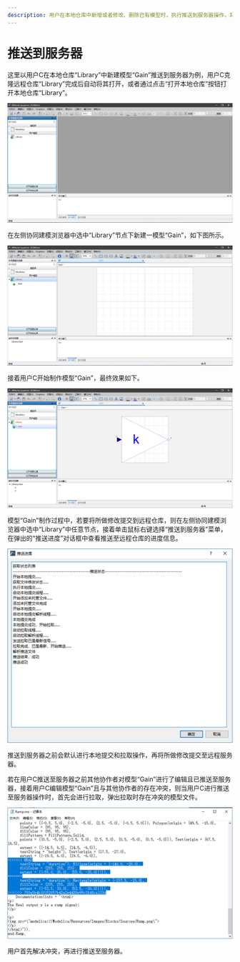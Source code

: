 ```yaml
---
description: 用户在本地仓库中新增或者修改、删除已有模型时，执行推送到服务器操作，将所做修改提交至远程服务器。
---
```


# 推送到服务器

这里以用户C在本地仓库“Library”中新建模型“Gain”推送到服务器为例，用户C克隆远程仓库“Library”完成后自动将其打开，或者通过点击“打开本地仓库”按钮打开本地仓库“Library”。

![&#x6253;&#x5F00;&#x672C;&#x5730;&#x4ED3;&#x5E93;](../../.gitbook/assets/tui-song-01.png)

在左侧协同建模浏览器中选中“Library”节点下新建一模型“Gain”，如下图所示。

![&#x65B0;&#x5EFA;&#x6A21;&#x578B;&#x201C;Gain&#x201D;](../../.gitbook/assets/tui-song-02.png)

接着用户C开始制作模型“Gain”，最终效果如下。

![&#x6A21;&#x578B;&#x201C;Gain&#x201D;](../../.gitbook/assets/tui-song-03.png)

模型“Gain”制作过程中，若要将所做修改提交到远程仓库，则在左侧协同建模浏览器中选中“Library”中任意节点，接着单击鼠标右键选择“推送到服务器”菜单，在弹出的“推送进度”对话框中查看推送至远程仓库的进度信息。

![&#x63A8;&#x9001;&#x8FDB;&#x5EA6;](../../.gitbook/assets/tui-song-04%20%281%29.png)

推送到服务器之前会默认进行本地提交和拉取操作，再将所做修改提交至远程服务器。

若在用户C推送至服务器之前其他协作者对模型“Gain”进行了编辑且已推送至服务器，接着用户C编辑模型“Gain”且与其他协作者的存在冲突，则当用户C进行推送至服务器操作时，首先会进行拉取，弹出拉取时存在冲突的模型文件。

![&#x5B58;&#x5728;&#x51B2;&#x7A81;&#x7684;&#x6A21;&#x578B;&#x6587;&#x4EF6;](../../.gitbook/assets/tui-song-05.png)

用户首先解决冲突，再进行推送至服务器。

